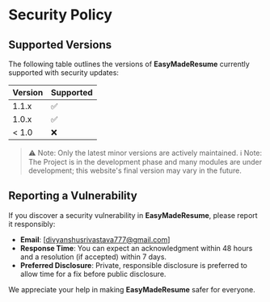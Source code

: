 # Security Policy

## Supported Versions

The following table outlines the versions of **EasyMadeResume** currently supported with security updates:

| Version   | Supported          |
| --------- | ------------------ |
| 1.1.x     | :white_check_mark: |
| 1.0.x     | :white_check_mark: |
| < 1.0     | :x:                |

> ⚠️ Note: Only the latest minor versions are actively maintained.
> ℹ️ Note: The Project is in the development phase and many modules are under development; this website's final version may vary in the future.

## Reporting a Vulnerability

If you discover a security vulnerability in **EasyMadeResume**, please report it responsibly:

- **Email**: [divyanshusrivastava777@gmail.com]
- **Response Time**: You can expect an acknowledgment within 48 hours and a resolution (if accepted) within 7 days.
- **Preferred Disclosure**: Private, responsible disclosure is preferred to allow time for a fix before public disclosure.

We appreciate your help in making **EasyMadeResume** safer for everyone.
